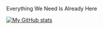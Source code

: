 Everything We Need Is Already Here

[![My GitHub stats](https://github-readme-stats.vercel.app/api?username=unkn0w7n)](https://github.com/unkn0w7n)
<!---
unkn0w7n/unkn0w7n is a ✨ special ✨ repository because its `README.md` (this file) appears on your GitHub profile.
You can click the Preview link to take a look at your changes.
--->
